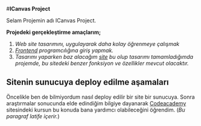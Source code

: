 ﻿

#**ICanvas Project**

Selam Projemin adı ICanvas Project.

**Projedeki gerçekleştirme amaçlarım;**
1. *Web site tasarımını, uygulayarak daha kolay öğrenmeye çalışmak*
2. *[Frontend](https://en.wikipedia.org/wiki/Front-end_web_development/) programcılığına giriş yapmak.*
3. *Tasarımı yaparken baz alacağım [site](http://websites.envatousercontent.com/designs/total-construct/2dfccd53-4996-40c4-b0ef-e0633a57ae51/preview) bu olup tasarımı tamamladığımda projemde, bu sitedeki benzer fonksiyon ve özellikler mevcut olacaktır.*

**Sitenin sunucuya deploy edilme aşamaları**
------
Öncelikle ben de bilmiyordum nasıl deploy edilir bir site bir sunucuya. Sonra araştırmalar sonucunda elde edindiğim bilgiye dayanarak [Codeacademy](https://www.codecademy.com/courses) sitesindeki kursun bu konuda bana yardımcı olabileceğini öğrendim. (*Bu paragraf latife içerir.*)
